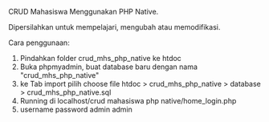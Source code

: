 CRUD Mahasiswa Menggunakan PHP Native.

Dipersilahkan untuk mempelajari, mengubah atau memodifikasi.

Cara penggunaan:
1. Pindahkan folder crud_mhs_php_native ke htdoc
2. Buka phpmyadmin, buat database baru dengan nama "crud_mhs_php_native" 
3. ke Tab import pilih choose file htdoc > crud_mhs_php_native > database > crud_mhs_php_native.sql
4. Running di localhost/crud mahasiswa php native/home_login.php
5. username password admin admin